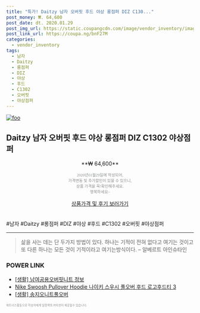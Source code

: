```yaml
--- 
title: "특가! Daitzy 남자 오버핏 후드 야상 롱점퍼 DIZ C130..." 
post_money: ₩. 64,600 
post_date: dt. 2020.01.29 
post_img_url: https://static.coupangcdn.com/image/vendor_inventory/images/2019/03/13/11/5/8b7a9c9a-1b60-46b8-bed8-1feb32be25e5.png 
post_link_url: https://coupa.ng/bnF27M 
categories: 
  - vendor_inventory 
tags: 
  - 남자 
  - Daitzy 
  - 롱점퍼 
  - DIZ 
  - 야상 
  - 후드 
  - C1302 
  - 오버핏 
  - 야상점퍼 
--- 
```

[![foo](https://static.coupangcdn.com/image/vendor_inventory/images/2019/03/13/11/5/8b7a9c9a-1b60-46b8-bed8-1feb32be25e5.png)](https://coupa.ng/bnF27M) 

## Daitzy 남자 오버핏 후드 야상 롱점퍼 DIZ C1302 야상점퍼 
<p style="text-align: center;">**₩ 64,600**</p> 
<p style="text-align: center;"><span style="color: #898c8f; font-family: Georgia,Times,serif; font-size: 0.75em;">2020년01월29일에 작성되어, <br>가격변동 및 추가할인이 있을 수 있으니,<br> 상품 가격을 꼭!확인해주세요.<br>행복하세요~</span> 
</p>	 
<div markdown="0" style="text-align: center;"><a href="https://coupa.ng/bnF27M" class="btn btn--success">상품가격 및 후기 보러가기</a></div> 
<br><br> 
  #남자 #Daitzy #롱점퍼 #DIZ #야상 #후드 #C1302 #오버핏 #야상점퍼 
<hr> 

> 삶을 사는 데는 단 두가지 방법이 있다. 하나는 기적이 전혀 없다고 여기는 것이고 또 다른 하나는 모든 것이 기적이라고 여기는방식이다. – 알베르트 아인슈타인 


### POWER LINK

* <a href="https://blog.naver.com/fasyy4321/221763627242" target="_blank"> [생활] 남여공용오버핏니트 정보 </a>
* <a href="https://blog.naver.com/santokki14/221786279518" target="_blank">Nike Swoosh Pullover Hoodie 나이키 스우시 풀오버 후드 로고후드티 3</a>
* <a href="https://blog.naver.com/fasyy4321/221759375520" target="_blank"> [생활] 송지오니트풀오버  </a>

<span style="color: #898c8f; font-family: Georgia,Times,serif; font-size: 0.55em;">파트너스활동으로 작성자에게 일정액의 커미션이 제공될수 있습니다.</span> 
